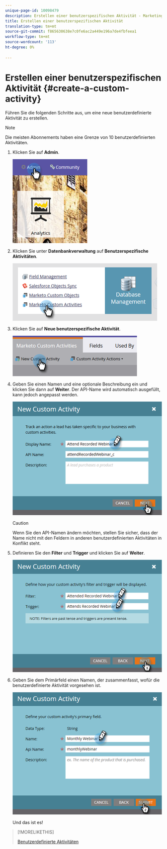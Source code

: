 ```yaml
---
unique-page-id: 10098479
description: Erstellen einer benutzerspezifischen Aktivität - Marketing Docs - Produktdokumentation
title: Erstellen einer benutzerspezifischen Aktivität
translation-type: tm+mt
source-git-commit: f865630638e7c0fe6ac2a449e196a7de4fbfeea1
workflow-type: tm+mt
source-wordcount: '113'
ht-degree: 0%

---
```



# Erstellen einer benutzerspezifischen Aktivität {#create-a-custom-activity}

Führen Sie die folgenden Schritte aus, um eine neue benutzerdefinierte Aktivität zu erstellen.

>[!NOTE]
>
>Die meisten Abonnements haben eine Grenze von 10 benutzerdefinierten Aktivitäten.

1. Klicken Sie auf **Admin**.

   ![](assets/one.png)

1. Klicken Sie unter **Datenbankverwaltung** auf **Benutzerspezifische Aktivitäten**.

   ![](assets/two.png)

1. Klicken Sie auf **Neue benutzerspezifische Aktivität**.

   ![](assets/three.png)

1. Geben Sie einen Namen und eine optionale Beschreibung ein und klicken Sie dann auf **Weiter**. Der API-Name wird automatisch ausgefüllt, kann jedoch angepasst werden.

   ![](assets/four.png)

   >[!CAUTION]
   >
   >Wenn Sie den API-Namen ändern möchten, stellen Sie sicher, dass der Name nicht mit den Feldern in anderen benutzerdefinierten Aktivitäten in Konflikt steht.

1. Definieren Sie den **Filter** und **Trigger** und klicken Sie auf **Weiter**.

   ![](assets/five.png)

1. Geben Sie dem Primärfeld einen Namen, der zusammenfasst, wofür die benutzerdefinierte Aktivität vorgesehen ist.

   ![](assets/six.png)

   Und das ist es!

>[!MORELIKETHIS]
>
>[Benutzerdefinierte Aktivitäten](/help/marketo/product-docs/administration/marketo-custom-activities/understanding-custom-activities.md)
